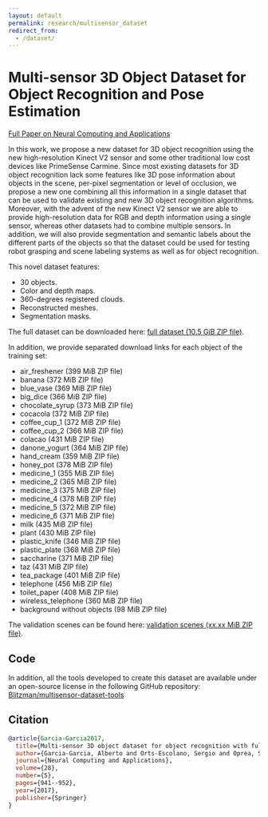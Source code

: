 ```yaml
---
layout: default
permalink: research/multisensor_dataset
redirect_from:
  - /dataset/
---
```


# Multi-sensor 3D Object Dataset for Object Recognition and Pose Estimation

[Full Paper on Neural Computing and Applications](https://link.springer.com/article/10.1007/s00521-016-2224-9)


In this work, we propose a new dataset for 3D object recognition using the new high-resolution Kinect V2 sensor and some other traditional low cost devices like PrimeSense Carmine. Since most existing datasets for 3D object recognition lack some features like 3D pose information about objects in the scene, per-pixel segmentation or level of occlusion, we propose a new one combining all this information in a single dataset that can be used to validate existing and new 3D object recognition algorithms. Moreover, with the advent of the new Kinect V2 sensor we are able to provide high-resolution data for RGB and depth information using a single sensor, whereas other datasets had to combine multiple sensors. In addition, we will also provide segmentation and semantic labels about the different parts of the objects so that the dataset could be used for testing robot grasping and scene labeling systems as well as for object recognition.

This novel dataset features:

- 30 objects.
- Color and depth maps.
- 360-degrees registered clouds.
- Reconstructed meshes.
- Segmentation masks.

The full dataset can be downloaded here: [full dataset (10.5 GiB ZIP file)](https://www.dtic.ua.es/~agarcia/dataset/files/training_set/training_set.zip).

In addition, we provide separated download links for each object of the training set:

- air_freshener (399 MiB ZIP file)
- banana (372 MiB ZIP file)
- blue_vase (369 MiB ZIP file)
- big_dice (366 MiB ZIP file)
- chocolate_syrup (373 MiB ZIP file)
- cocacola (372 MiB ZIP file)
- coffee_cup_1 (372 MiB ZIP file)
- coffee_cup_2 (366 MiB ZIP file)
- colacao (431 MiB ZIP file)
- danone_yogurt (364 MiB ZIP file)
- hand_cream (359 MiB ZIP file)
- honey_pot (378 MiB ZIP file)
- medicine_1 (355 MiB ZIP file)
- medicine_2 (365 MiB ZIP file)
- medicine_3 (375 MiB ZIP file)
- medicine_4 (378 MiB ZIP file)
- medicine_5 (372 MiB ZIP file)
- medicine_6 (371 MiB ZIP file)
- milk (435 MiB ZIP file)
- plant (430 MiB ZIP file)
- plastic_knife (346 MiB ZIP file)
- plastic_plate (368 MiB ZIP file)
- saccharine (371 MiB ZIP file)
- taz (431 MiB ZIP file)
- tea_package (401 MiB ZIP file)
- telephone (456 MiB ZIP file)
- toilet_paper (408 MiB ZIP file)
- wireless_telephone (360 MiB ZIP file)
- background without objects (98 MiB ZIP file)

The validation scenes can be found here: [validation scenes (xx.xx MiB ZIP file)](https://www.dtic.ua.es/~agarcia/dataset/#).

## Code

In addition, all the tools developed to create this dataset are available under an open-source license in the following GitHub repository: [Blitzman/multisensor-dataset-tools](https://github.com/Blitzman/multisensor-dataset-tools)

## Citation

```bibtex
@article{Garcia-Garcia2017,
  title={Multi-sensor 3D object dataset for object recognition with full pose estimation},
  author={Garcia-Garcia, Alberto and Orts-Escolano, Sergio and Oprea, Sergiu and Garcia-Rodriguez, Jose and Azorin-Lopez, Jorge and Saval-Calvo, Marcelo and Cazorla, Miguel},
  journal={Neural Computing and Applications},
  volume={28},
  number={5},
  pages={941--952},
  year={2017},
  publisher={Springer}
}
```

